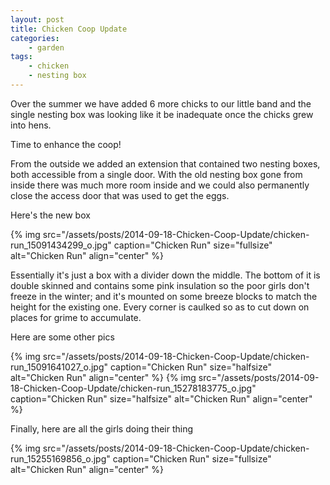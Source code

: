 ```yaml
---
layout: post
title: Chicken Coop Update
categories:
    - garden
tags:
    - chicken
    - nesting box
---
```


Over the summer we have added 6 more chicks to our little band and the single nesting box was looking like it be inadequate once the chicks grew into hens.

Time to enhance the coop!

From the outside we added an extension that contained two nesting boxes, both accessible from a single door. With the old nesting box gone from inside there was much more room inside and we could also permanently close the access door that was used to get the eggs.

Here's the new box

{% img src="/assets/posts/2014-09-18-Chicken-Coop-Update/chicken-run_15091434299_o.jpg" caption="Chicken Run" size="fullsize" alt="Chicken Run" align="center" %}

Essentially it's just a box with a divider down the middle. The bottom of it is double skinned and contains some pink insulation so the poor girls don't freeze in the winter; and it's mounted on some breeze blocks to match the height for the existing one. Every corner is caulked so as to cut down on places for grime to accumulate.

Here are some other pics

{% img src="/assets/posts/2014-09-18-Chicken-Coop-Update/chicken-run_15091641027_o.jpg" caption="Chicken Run" size="halfsize" alt="Chicken Run" align="center" %}
{% img src="/assets/posts/2014-09-18-Chicken-Coop-Update/chicken-run_15278183775_o.jpg" caption="Chicken Run" size="halfsize" alt="Chicken Run" align="center" %}

Finally, here are all the girls doing their thing

{% img src="/assets/posts/2014-09-18-Chicken-Coop-Update/chicken-run_15255169856_o.jpg" caption="Chicken Run" size="fullsize" alt="Chicken Run" align="center" %}